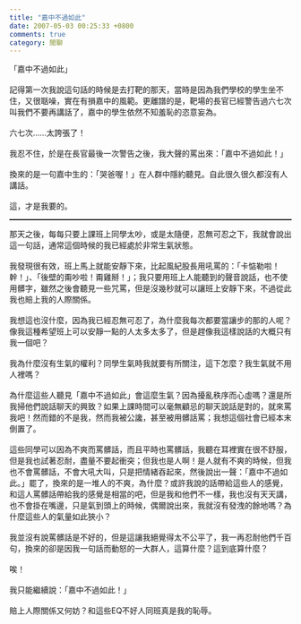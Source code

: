 ```yaml
---
title: "嘉中不過如此"
date: 2007-05-03 00:25:33 +0800
comments: true
category: 閒聊
---
```

「嘉中不過如此」<br /><br />記得第一次我說這句話的時候是去打靶的那天，當時是因為我們學校的學生坐不住，又很聒噪，實在有損嘉中的風範。更離譜的是，靶場的長官已經警告過六七次叫我們不要再講話了，嘉中的學生依然不知羞恥的恣意妄為。<br /><br />六七次……太誇張了！<br /><br />我忍不住，於是在長官最後一次警告之後，我大聲的罵出來：「嘉中不過如此！」<br /><br />換來的是一句嘉中生的：「哭爸喔！」在人群中隱約聽見。自此很久很久都沒有人講話。<br /><br />這，才是我要的。<br /><hr style="width: 100%; height: 2px;" />那天之後，每每只要上課班上同學太吵，或是太隨便，忍無可忍之下，我就會說出這一句話，通常這個時候的我已經處於非常生氣狀態。<br /><br />我發現很有效，班上馬上就能安靜下來，比起風紀股長用吼罵的：「卡惦勒啦！幹！」、「後壁的甭吵啦！甭雞掰！」；我只要用班上人能聽到的聲音說話，也不使用髒字，雖然之後會聽見一些咒罵，但是沒幾秒就可以讓班上安靜下來，不過從此我也賠上我的人際關係。<br /><br />我想這也沒什麼，因為我已經忍無可忍了，為什麼我每次都要當讓步的那的人呢？像我這種希望班上可以安靜一點的人太多太多了，但是趕像我這樣說話的大概只有我一個吧？<br /><br />我為什麼沒有生氣的權利？同學生氣時我就要有所關注，這下怎麼？我生氣就不用人裡嗎？<br /><br />為什麼這些人聽見「嘉中不過如此」會這麼生氣？因為擾亂秩序而心虛嗎？還是所我掃他們說話聊天的興致？如果上課時間可以毫無顧忌的聊天說話是對的，就來罵我吧！然而錯的不是我，然而我被公讒，甚至被用髒話罵；我想這個社會已經本末倒置了。<br /><br />這些同學可以因為不爽而罵髒話，而且平時也罵髒話，我聽在耳裡實在很不舒服，但是我也試著忍耐，盡量不要起衝突；但我也是人啊！是人就有不爽的時候，但我也不會罵髒話，不會大吼大叫，只是把情緒吞起來，然後說出一聲：「嘉中不過如此。」罷了，換來的是一堆人的不爽，為什麼？或許我說的話帶給這些人的感覺，和這人罵髒話帶給我的感覺是相當的吧，但是我和他們不一樣，我也沒有天天講，也不會掛在嘴邊，只是氣到頭上的時候，偶爾說出來，我就沒有發洩的餘地嗎？為什麼這些人的氣量如此狹小？<br /><br />我並沒有說罵髒話是不好的，但是這讓我絕覺得太不公平了，我一再忍耐他們千百句，換來的卻是因我一句話而動怒的一大群人，這算什麼？這到底算什麼？<br /><br />唉！<br /><br />我只能繼續說：「嘉中不過如此！」<br /><br />賠上人際關係又何妨？和這些EQ不好人同班真是我的恥辱。<br />
